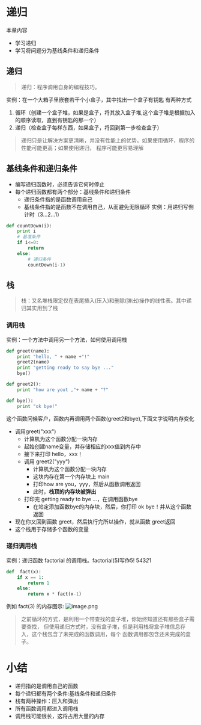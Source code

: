 # 递归
本章内容
- 学习递归
- 学习将问题分为基线条件和递归条件

## 递归
> 递归：程序调用自身的编程技巧。

实例：在一个大箱子里嵌套若干个小盒子，其中找出一个盒子有钥匙
有两种方式
1. 循环（创建一个盒子堆，如果是盒子，将其放入盒子堆,这个盒子堆是根据加入的顺序读取，直到有钥匙的那一个）
2. 递归（检查盒子每样东西，如果盒子，将回到第一步检查盒子）

> 递归只是让解决方案更清晰，并没有性能上的优势。如果使用循环，程序的性能可能更高；如果使用递归，
程序可能更容易理解

## 基线条件和递归条件
 - 编写递归函数时，必须告诉它何时停止
 - 每个递归函数都有两个部分：基线条件和递归条件
    - 递归条件指的是函数调用自己
    - 基线条件指的是函数不在调用自己，从而避免无限循环
实例：用递归写倒计时（3...2...1）

```python
def countDown(i):
    print i
    # 基准条件
    if i<=0:
        return
    else:
        # 递归条件
        countDown(i-1)
```

## 栈
> 栈：又名堆栈限定仅在表尾插入(压入)和删除(弹出)操作的线性表。其中递归其实用到了栈

### 调用栈
实例：一个方法中调用另一个方法，如何使用调用栈

```python
def greet(name):
    print "hello, " + name +"!"
    greet2(name)
    print "getting ready to say bye ..."
    bye()

def greet2():
    print "how are yout ,"+ name + "?"

def bye():
    print "ok bye!"
```

这个函数问候客户，函数内再调用两个函数(greet2和bye),下面文字说明内存变化
- 调用greet("xxx")
    - 计算机为这个函数分配一块内存
    - 起始创建name变量，并存储相应的xxx值到内存中
    - 接下来打印 hello，xxx！
    - 调用 greet2("yyy")
        - 计算机为这个函数分配一块内存
        - 这块内存在第一个内存块上 main
        - 打印how are you，yyy，然后从函数调用返回
        - 此时，**栈顶的内存块被弹出**
    - 打印完 getting ready to bye ...，在调用函数bye
        - 在站定添加函数bye的内存块，然后，你打印 ok bye！并从这个函数返回
- 现在你又回到函数 greet，然后执行完所以操作，就从函数 greet返回
- 这个栈用于存储多个函数的变量

### 递归调用栈
实例：递归函数 factorial 的调用栈。factorial(5)写作5! 5*4*3*2*1

```python
def  fact(x):
    if x == 1:
        return 1
    else:
        return x * fact(x-1)
```
例如 fact(3) 的内存图示:
![image.png](http://ww1.sinaimg.cn/large/006rAlqhly1g7hj9fv46nj30kg0z2n74.jpg)

> 之前循环的方式，是利用一个带查找的盒子堆，你始终知道还有那些盒子需要查找，
但使用递归方式时，没有盒子堆，但是利用栈将盒子堆信息存入，这个栈包含了未完成的函数调用，每个
函数调用都包含还未完成的盒子。

# 小结
- 递归指的是调用自己的函数
- 每个递归都有两个条件:基线条件和递归条件
- 栈有两种操作：压入和弹出
- 所有函数调用都进入调用栈
- 调用栈可能很长，这将占用大量的内存
